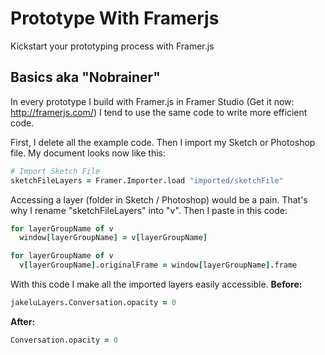 # Prototype With Framerjs
Kickstart your prototyping process with Framer.js

## Basics aka "Nobrainer"
In every prototype I build with Framer.js in Framer Studio (Get it now: http://framerjs.com/) I tend to use the same code to write more efficient code. 

First, I delete all the example code.
Then I import my Sketch or Photoshop file. My document looks now like this:

```coffeescript
# Import Sketch File
sketchFileLayers = Framer.Importer.load "imported/sketchFile"
```

Accessing a layer (folder in Sketch / Photoshop) would be a pain. That's why I rename "sketchFileLayers" into "v".
Then I paste in this code:

```coffeescript
for layerGroupName of v
  window[layerGroupName] = v[layerGroupName]

for layerGroupName of v
  v[layerGroupName].originalFrame = window[layerGroupName].frame
```

With this code I make all the imported layers easily accessible. 
**Before:**
```coffeescript
jakeluLayers.Conversation.opacity = 0
```

**After:**
```coffeescript
Conversation.opacity = 0
```


